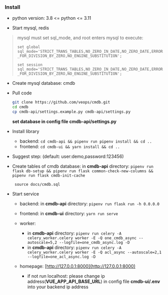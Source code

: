### Install

- python version: 3.8 <= python <= 3.11


- Start mysql, redis
> mysql must set sql_mode, and root enters mysql to execute:
> 
> `set global sql_mode='STRICT_TRANS_TABLES,NO_ZERO_IN_DATE,NO_ZERO_DATE,ERROR_FOR_DIVISION_BY_ZERO,NO_ENGINE_SUBSTITUTION';`
>
> `set session sql_mode='STRICT_TRANS_TABLES,NO_ZERO_IN_DATE,NO_ZERO_DATE,ERROR_FOR_DIVISION_BY_ZERO,NO_ENGINE_SUBSTITUTION';`

- Create mysql database: cmdb
- Pull code

  ```bash
  git clone https://github.com/veops/cmdb.git
  cd cmdb
  cp cmdb-api/settings.example.py cmdb-api/settings.py
  ```

  **set database in config file cmdb-api/settings.py**

- Install library
  - backend: `cd cmdb-api && pipenv run pipenv install && cd ..`
  - frontend: `cd cmdb-ui && yarn install && cd ..`
- Suggest step: (default: user:demo,password:123456)
- Create tables of cmdb database:
  in **cmdb-api** directory: `pipenv run flask db-setup && pipenv run flask common-check-new-columns && pipenv run flask cmdb-init-cache`

  ` source docs/cmdb.sql`

- Start service

  - backend: in **cmdb-api** directory: `pipenv run flask run -h 0.0.0.0`
  - frontend: in **cmdb-ui** directory: `yarn run serve`
  - worker: 
    - in **cmdb-api** directory: `pipenv run celery -A celery_worker.celery worker -E -Q one_cmdb_async --autoscale=5,2 --logfile=one_cmdb_async.log -D`
    - in **cmdb-api** directory: `pipenv run celery -A celery_worker.celery worker -E -Q acl_async --autoscale=2,1 --logfile=one_acl_async.log -D`

  - homepage: [http://127.0.0.1:8000](http://127.0.0.1:8000)
    - if not run localhost: please change ip address(**VUE_APP_API_BASE_URL**) in config file **cmdb-ui/.env** into your backend ip address
